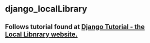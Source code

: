 # django_localLibrary

## Follows tutorial found at [Django Tutorial - the Local Libnrary website.](https://developer.mozilla.org/en-US/docs/Learn/Server-side/Django/Tutorial_local_library_website)